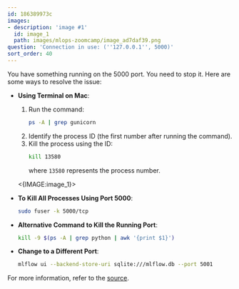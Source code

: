 ```yaml
---
id: 186389973c
images:
- description: 'image #1'
  id: image_1
  path: images/mlops-zoomcamp/image_ad7daf39.png
question: 'Connection in use: (''127.0.0.1'', 5000)'
sort_order: 40
---
```


You have something running on the 5000 port. You need to stop it. Here are some ways to resolve the issue:

- **Using Terminal on Mac**:
  1. Run the command:
     ```bash
     ps -A | grep gunicorn
     ```
  2. Identify the process ID (the first number after running the command).
  3. Kill the process using the ID:
     ```bash
     kill 13580
     ```
     where `13580` represents the process number.

  <{IMAGE:image_1}>

- **To Kill All Processes Using Port 5000**:
  ```bash
  sudo fuser -k 5000/tcp
  ```

- **Alternative Command to Kill the Running Port**:
  ```bash
  kill -9 $(ps -A | grep python | awk '{print $1}')
  ```

- **Change to a Different Port**:
  ```bash
  mlflow ui --backend-store-uri sqlite:///mlflow.db --port 5001
  ```

For more information, refer to the [source](https://stackoverflow.com/questions/60531166/how-to-safely-shutdown-mlflow-ui#:~:text=I%20also%20met%20a%20similar,and%20kill%20%5BPID%5D%20manually).